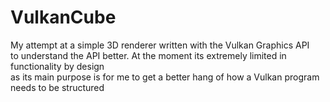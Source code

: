 # VulkanCube

My attempt at a simple 3D renderer written with the Vulkan Graphics API  
to understand the API better. At the moment its extremely limited in functionality by design  
as its main purpose is for me to get a better hang of how a Vulkan program needs to be structured
